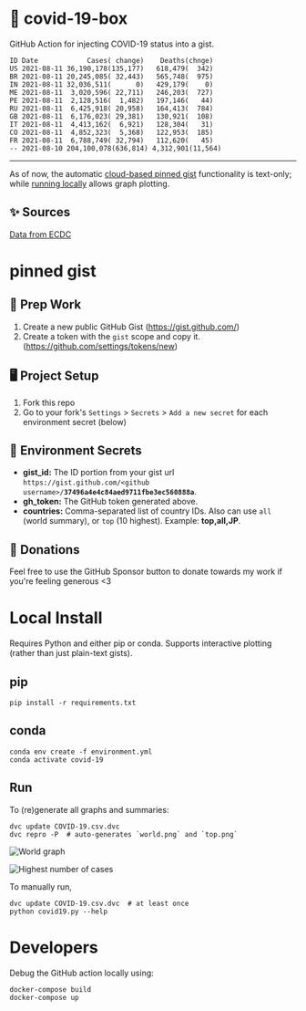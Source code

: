 # 🏥 covid-19-box

GitHub Action for injecting COVID-19 status into a gist.

```
ID Date            Cases( change)    Deaths(chnge)
US 2021-08-11 36,190,178(135,177)   618,479(  342)
BR 2021-08-11 20,245,085( 32,443)   565,748(  975)
IN 2021-08-11 32,036,511(      0)   429,179(    0)
ME 2021-08-11  3,020,596( 22,711)   246,203(  727)
PE 2021-08-11  2,128,516(  1,482)   197,146(   44)
RU 2021-08-11  6,425,918( 20,958)   164,413(  784)
GB 2021-08-11  6,176,023( 29,381)   130,921(  108)
IT 2021-08-11  4,413,162(  6,921)   128,304(   31)
CO 2021-08-11  4,852,323(  5,368)   122,953(  185)
FR 2021-08-11  6,788,749( 32,794)   112,620(   45)
-- 2021-08-10 204,100,078(636,814) 4,312,901(11,564)
```

---

As of now, the automatic [cloud-based pinned gist](#pinned-gist) functionality is text-only;
while [running locally](#local-install) allows graph plotting.

## ✨ Sources

[Data from ECDC](https://www.ecdc.europa.eu/en/publications-data/download-todays-data-geographic-distribution-covid-19-cases-worldwide)

# pinned gist

## 🎒 Prep Work
1. Create a new public GitHub Gist (https://gist.github.com/)
1. Create a token with the `gist` scope and copy it. (https://github.com/settings/tokens/new)

## 🖥 Project Setup
1. Fork this repo
1. Go to your fork's `Settings` > `Secrets` > `Add a new secret` for each environment secret (below)

## 🤫 Environment Secrets
- **gist_id:** The ID portion from your gist url `https://gist.github.com/<github username>/`**`37496a4e4c84aed9711fbe3ec560888a`**.
- **gh_token:** The GitHub token generated above.
- **countries:** Comma-separated list of country IDs. Also can use `all` (world summary), or `top` (10 highest). Example: **top,all,JP**.

## 💸 Donations

Feel free to use the GitHub Sponsor button to donate towards my work if you're feeling generous <3

# Local Install

Requires Python and either pip or conda. Supports interactive plotting (rather than just plain-text gists).

## pip

```
pip install -r requirements.txt
```

## conda

```
conda env create -f environment.yml
conda activate covid-19
```

## Run

To (re)generate all graphs and summaries:

```
dvc update COVID-19.csv.dvc
dvc repro -P  # auto-generates `world.png` and `top.png`
```

![World graph](world.png)

![Highest number of cases](top.png)

To manually run,

```
dvc update COVID-19.csv.dvc  # at least once
python covid19.py --help
```

# Developers

Debug the GitHub action locally using:

```
docker-compose build
docker-compose up
```
